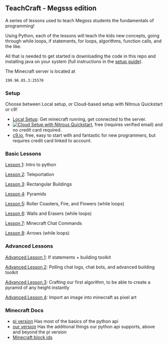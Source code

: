 ## TeachCraft - Megsss edition

A series of lessons used to teach Megsss students the fundamentals of programming!

Using Python, each of the lessons will teach the kids new concepts, going through while loops, if statements, for loops,  algorithms, function calls, and the like.

All that is needed to get started is downloading the code in this repo and installing java on your system (full instructions in the [setup guide](https://github.com/teachthenet/TeachCraft-Challenges/blob/master/setup.md)).

The Minecraft server is located at
```
199.96.85.3:25570
```

### Setup

Choose between Local setup, or Cloud-based setup with Nitrous Quickstart or c9!

- [Local Setup](https://github.com/teachthenet/Megsss/blob/master/setup.md): Get minecraft running, get connected to the server.
- [![Cloud Setup with Nitrous Quickstart](https://nitrous-image-icons.s3.amazonaws.com/quickstart.svg)](https://www.nitrous.io/quickstart), free (requires verified email) and no credit card required.
- [c9.io](https://c9.io), free, easy to start with and fantastic for new programmers, but requires credit card linked to account.


### Basic Lessons


[Lesson 1](https://github.com/teachthenet/Megsss/blob/master/lessons/1_intro_to_python.md): Intro to python

[Lesson 2](https://github.com/teachthenet/Megsss/blob/master/lessons/2_intro_to_minecraft.md): Teleportation

[Lesson 3](https://github.com/teachthenet/Megsss/blob/master/lessons/3_code_a_basic_building.md): Rectangular Buildings

[Lesson 4](https://github.com/teachthenet/Megsss/blob/master/lessons/4_code_a_pyramid.md): Pyramids

[Lesson 5](https://github.com/teachthenet/Megsss/blob/master/lessons/5_infinite_while_loop.md): Roller Coasters, Fire, and Flowers (while loops)

[Lesson 6](https://github.com/teachthenet/Megsss/blob/master/lessons/6_infinite_while_loop2.md): Walls and Erasers (while loops)

[Lesson 7](https://github.com/teachthenet/Megsss/blob/master/lessons/7_polling_chat.md): Minecraft Chat Commands

[Lesson 8](https://github.com/teachthenet/Megsss/blob/master/lessons/8_infinite_while_loop3.md): Arrows (while loops)

### Advanced Lessons

[Advanced Lesson 1](https://github.com/teachthenet/Megsss/blob/master/lessons/bonus_1_if_statements_rawinput.md): If statements + building toolkit

[Advanced Lesson 2](https://github.com/teachthenet/Megsss/blob/master/lessons/bonus_2_for_loops_and_polling_chat.md.md): Polling chat logs, chat bots, and advanced building toolkit

[Advanced Lesson 3](https://github.com/teachthenet/Megsss/blob/master/lessons/bonus_3_pyramid_algorithm.md): Crafting our first algorithm, to be able to create a pyramid of any height instantly

[Advanced Lesson 4](https://github.com/teachthenet/Megsss/blob/master/lessons/bonus_4_import_images.md): Import an image into minecraft as pixel art

### Minecraft Docs
- [pi version](http://www.stuffaboutcode.com/p/minecraft-api-reference.html) Has most of the basics of the python api
- [our version](https://github.com/zhuowei/RaspberryJuice) Has the additional things our python api supports, above and beyond the pi version
- [Minecraft block ids](http://minecraft-ids.grahamedgecombe.com/)
